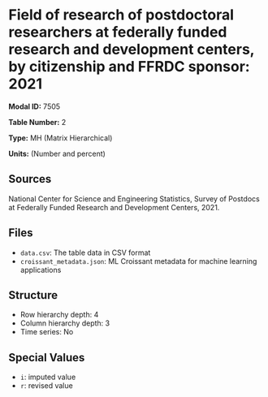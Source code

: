 # Field of research of postdoctoral researchers at federally funded research and development centers, by citizenship and FFRDC sponsor: 2021

**Modal ID:** 7505

**Table Number:** 2

**Type:** MH (Matrix Hierarchical)

**Units:** (Number and percent)

## Sources

National Center for Science and Engineering Statistics, Survey of Postdocs at Federally Funded Research and Development Centers, 2021.

## Files

- `data.csv`: The table data in CSV format
- `croissant_metadata.json`: ML Croissant metadata for machine learning applications

## Structure

- Row hierarchy depth: 4
- Column hierarchy depth: 3
- Time series: No

## Special Values

- `i`: imputed value
- `r`: revised value
